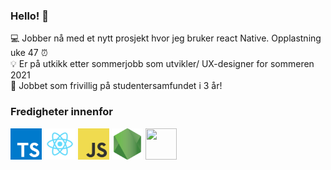 ### Hello! 👋

 💻 Jobber nå med et nytt prosjekt hvor jeg bruker react Native. Opplastning uke 47 ⏰
 <br />
💡 Er på utkikk etter sommerjobb som utvikler/ UX-designer for sommeren 2021
 <br />
🌿 Jobbet som frivillig på studentersamfundet i 3 år!

### Fredigheter innenfor
<p float="left">
<img src="https://raw.githubusercontent.com/github/explore/80688e429a7d4ef2fca1e82350fe8e3517d3494d/topics/typescript/typescript.png" width="50" height="50"/>
<img src="https://raw.githubusercontent.com/github/explore/80688e429a7d4ef2fca1e82350fe8e3517d3494d/topics/react/react.png" width="50" height="50"/>
<img src="https://raw.githubusercontent.com/github/explore/80688e429a7d4ef2fca1e82350fe8e3517d3494d/topics/javascript/javascript.png" width="50" height="50"/>
<img src="https://raw.githubusercontent.com/github/explore/80688e429a7d4ef2fca1e82350fe8e3517d3494d/topics/nodejs/nodejs.png" width="50" height="50"/>

<img src="https://upload.wikimedia.org/wikipedia/commons/c/c3/Python-logo-notext.svg" width="50" height="50"/>
</p>




